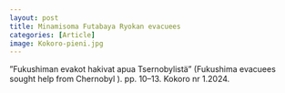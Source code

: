 ```yaml
---
layout: post
title: Minamisoma Futabaya Ryokan evacuees
categories: [Article]
image: Kokoro-pieni.jpg
---
```

”Fukushiman evakot hakivat apua Tsernobylistä” (Fukushima evacuees sought help from Chernobyl ). pp. 10–13. Kokoro nr 1.2024.
